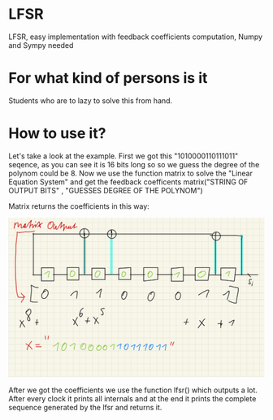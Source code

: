 # LFSR
LFSR, easy implementation with feedback coefficients computation, Numpy and Sympy needed

# For what kind of persons is it

Students who are to lazy to solve this from hand.

# How to use it?
Let's take a look at the example. 
First we got this "1010000110111011" seqence, as you can see it is 16 bits long so so we guess the degree of the polynom could be 8.
Now we use the function matrix to solve the "Linear Equation System" and get the feedback coefficents
matrix("STRING OF OUTPUT BITS" , "GUESSES DEGREE OF THE POLYNOM")


Matrix returns the coefficients in this way:



![alt text](https://github.com/Kakashiiiiy/LFSR/blob/master/lfsr_use-2.jpg)


After we got the coefficients we use the function lfsr() which outputs a lot. 
After every clock it prints all internals and at the end it prints the complete sequence generated by the lfsr and returns it.

